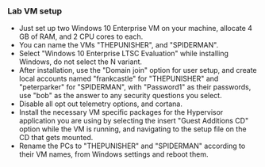 ### Lab VM setup
- Just set up two Windows 10 Enterprise VM on your machine, allocate 4 GB of RAM, and 2 CPU cores to each.
- You can name the VMs "THEPUNISHER", and "SPIDERMAN".
- Select "Windows 10 Enterprise LTSC Evaluation" while installing Windows, do not select the N variant.
- After installation, use the "Domain join" option for user setup, and create local accounts named "frankcastle" for "THEPUNISHER" and "peterparker" for "SPIDERMAN", with "Password1" as their passwords, use "bob" as the answer to any security questions you select.
- Disable all opt out telemetry options, and cortana.
- Install the necessary VM specific packages for the Hypervisor application you are using by selecting the insert "Guest Additions CD" option while the VM is running, and navigating to the setup file on the CD that gets mounted.
- Rename the PCs to "THEPUNISHER" and "SPIDERMAN" according to their VM names, from Windows settings and reboot them.